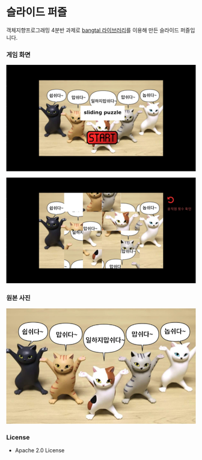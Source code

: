# 슬라이드 퍼즐 

객체지향프로그래밍 4분반 과제로 [bangtal 라이브러리](https://bangtal.bosornd.com)를 이용해 만든 슬라이드 퍼즐입니다. 

### 게임 화면

![시작화면](.\readme_image\시작화면.PNG)

![게임화면](.\readme_image\게임화면.PNG)

### 원본 사진

![OriginalImage](.\readme_image\OriginalImage.png)

### License

- Apache 2.0 License
